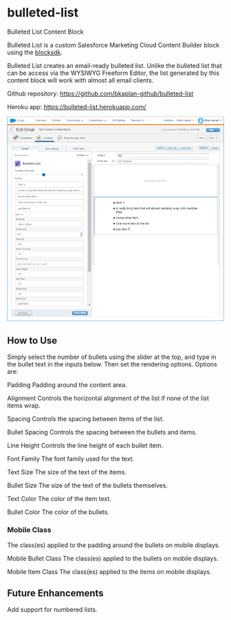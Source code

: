 # bulleted-list
Bulleted List Content Block

Bulleted List is a custom Salesforce Marketing Cloud Content Builder block using the [blocksdk](https://github.com/salesforce-marketingcloud/blocksdk).

Bulleted List creates an email-ready bulleted list.  Unlike the bulleted list that can be access via the WYSIWYG Freeform Editor, the list generated by this content block will work with almost all email clients.

Github repository:  https://github.com/bkaplan-github/bulleted-list

Heroku app: https://bulleted-list.herokuapp.com/

[![Bulleted List](https://github.com/bkaplan-github/bulleted-list/blob/master/BulletedList.jpg)](https://github.com/bkaplan-github/bulleted-list)

## How to Use
Simply select the number of bullets using the slider at the top, and type in the bullet text in the inputs below.  Then set the rendering options.  Options are:

Padding
Padding around the content area.

Alignment
Controls the horizontal alignment of the list if none of the list items wrap.

Spacing
Controls the spacing between items of the list.

Bullet Spacing
Controls the spacing between the bullets and items.

Line Height
Controls the line height of each bullet item.

Font Family
The font family used for the text.

Text Size
The size of the text of the items.

Bullet Size
The size of the text of the bullets themselves.

Text Color
The color of the item text.

Bullet Color
The color of the bullets.

### Mobile Class
The class(es) applied to the padding around the bullets on mobile displays.

Mobile Bullet Class
The class(es) applied to the bullets on mobile displays.

Mobile Item Class
The class(es) applied to the items on mobile displays.

## Future Enhancements
Add support for numbered lists.
